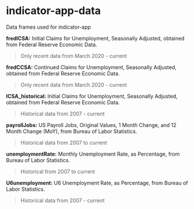 # indicator-app-data
Data frames used for indicator-app

<b>fredICSA:</b> Initial Claims for Unemployment, Seasonally Adjusted, obtained from Federal Reserve Economic Data.<br>
>Only recent data from March 2020 - current
  
<b>fredCCSA:</b> Continued Claims for Unemployment, Seasonally Adjusted, obtained from Federal Reserve Economic Data.<br>
>Only recent data from March 2020 - current
  
<b>ICSA_historical:</b> Initial Claims for Unemployment, Seasonally Adjusted, obtained from Federal Reserve Economic Data.<br>
>Historical data from 2007 - current
 
<b>payrollJobs:</b> US Payroll Jobs, Original Values, 1 Month Change, and 12 Month Change (MoY), from Bureau of Labor Statistics.<br>
>Historical data from 2007 to current

<b>unemploymentRate:</b> Monthly Unemployment Rate, as Percentage, from Bureau of Labor Statistics.<br>
>Historical from 2007 to current
  
<b>U6unemployment:</b> U6 Unemployment Rate, as Percentage, from Bureau of Labor Statistics.<br>
>Historical data from 2007 - current
  

